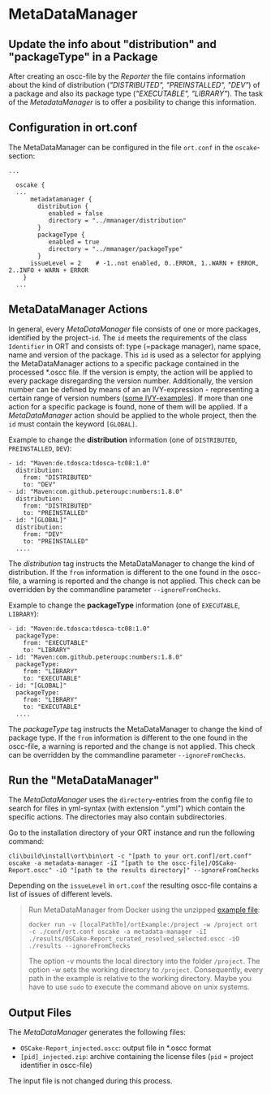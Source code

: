# MetaDataManager
## Update the info about "distribution" and "packageType" in a Package

After creating an oscc-file by the *Reporter* the file contains information about the kind of distribution (*"DISTRIBUTED", "PREINSTALLED", "DEV"*) of a package and also its package type (*"EXECUTABLE", "LIBRARY"*). The task of the *MetadataManager* is to offer a posibility to change this information.

## Configuration in ort.conf
The MetaDataManager can be configured in the file `ort.conf` in the `oscake`-section:

```ort { {
...

  oscake {
  ...
      metadatamanager {
        distribution {
           enabled = false
           directory = "../mmanager/distribution"
        }
        packageType {
           enabled = true
           directory = "../mmanager/packageType"
        }
      issueLevel = 2	# -1..not enabled, 0..ERROR, 1..WARN + ERROR, 2..INFO + WARN + ERROR
    }
  ...
``` 

## MetaDataManager Actions
In general, every *MetaDataManager* file consists of one or more packages, identified by the project-`id`. The `id` meets the requirements of the class `Identifier` in ORT and consists of: type (=package manager), name space, name and version of the package. This `id` is used as a selector for applying the MetaDataManager actions to a specific package contained in the processed \*.oscc file. If the version is empty, the action will be applied to every package disregarding the version number. Additionally, the version number can be defined by means of an an IVY-expression - representing a certain range of version numbers ([some IVY-examples](http://ant.apache.org/ivy/history/2.4.0/settings/version-matchers.html)). If more than one action for a specific package is found, none of them will be applied. If a *MetaDataManager* action should be applied to the whole project, then the `id` must contain the keyword `[GLOBAL]`.

Example to change the **distribution** information (one of `DISTRIBUTED`, `PREINSTALLED`, `DEV`):

```
- id: "Maven:de.tdosca:tdosca-tc08:1.0"
  distribution:
    from: "DISTRIBUTED"
    to: "DEV"
- id: "Maven:com.github.peteroupc:numbers:1.8.0"
  distribution:
    from: "DISTRIBUTED"
    to: "PREINSTALLED"
- id: "[GLOBAL]"
  distribution:
    from: "DEV"
    to: "PREINSTALLED"
  ....
```

The *distribution* tag instructs the MetaDataManager to change the kind of distribution. If the `from` information is different to the one found in the oscc-file, a warning is reported and the change is not applied. This check can be overridden by the commandline parameter `--ignoreFromChecks`.

Example to change the **packageType** information (one of `EXECUTABLE`, `LIBRARY`):

```
- id: "Maven:de.tdosca:tdosca-tc08:1.0"
  packageType:
    from: "EXECUTABLE"
    to: "LIBRARY"
- id: "Maven:com.github.peteroupc:numbers:1.8.0"
  packageType:
    from: "LIBRARY"
    to: "EXECUTABLE"
- id: "[GLOBAL]"
  packageType:
    from: "LIBRARY"
    to: "EXECUTABLE"
  ....
```

The *packageType* tag instructs the MetaDataManager to change the kind of package type. If the `from` information is different to the one found in the oscc-file, a warning is reported and the change is not applied. This check can be overridden by the commandline parameter `--ignoreFromChecks`.

## Run the "MetaDataManager"

The *MetaDataManager* uses the `directory`-entries from the config file to search for files in yml-syntax (with extension ".yml") which contain the specific actions. The directories may also contain subdirectories.

Go to the installation directory of your ORT instance and run the following command:

`cli\build\install\ort\bin\ort -c "[path to your ort.conf]/ort.conf" oscake -a metadata-manager -iI "[path to the oscc-file]/OSCake-Report.oscc" -iO "[path to the results directory]" --ignoreFromChecks`

Depending on the `issueLevel` in `ort.conf` the resulting oscc-file contains a list of issues of different levels.

> Run MetaDataManager from Docker using the unzipped [example file](./examples/versionMay2022/ortExample.zip):  
>
> `docker run -v [localPathTo]/ortExample:/project -w /project ort -c ./conf/ort.conf oscake -a metadata-manager -iI ./results/OSCake-Report_curated_resolved_selected.oscc -iO ./results --ignoreFromChecks`
>
> The option -v mounts the local directory into the folder `/project`. The option -w sets the working directory to `/project`. Consequently, every path in the example is relative to the working directory. Maybe you have to use `sudo` to execute the command above on unix systems.

## Output Files
The *MetaDataManager* generates the following files:

* `OSCake-Report_injected.oscc`: output file in *.oscc format 
* `[pid]_injected.zip`: archive containing the license files (`pid` = project identifier in oscc-file)

The input file is not changed during this process.
